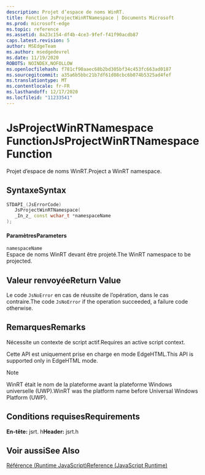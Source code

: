 ```yaml
---
description: Projet d’espace de noms WinRT.
title: Fonction JsProjectWinRTNamespace | Documents Microsoft
ms.prod: microsoft-edge
ms.topic: reference
ms.assetid: 8a23c154-df4b-4ce3-9fef-f41f90acdb87
caps.latest.revision: 5
author: MSEdgeTeam
ms.author: msedgedevrel
ms.date: 11/19/2020
ROBOTS: NOINDEX,NOFOLLOW
ms.openlocfilehash: f781cf90aaec68b2bd305bf34c453fc663ad0187
ms.sourcegitcommit: a35a6b5bbc21b7df61d08cbc6b074b5325ad4fef
ms.translationtype: MT
ms.contentlocale: fr-FR
ms.lasthandoff: 12/17/2020
ms.locfileid: "11233541"
---
```

# <span data-ttu-id="e6dfa-103">JsProjectWinRTNamespace Function</span><span class="sxs-lookup"><span data-stu-id="e6dfa-103">JsProjectWinRTNamespace Function</span></span>

<span data-ttu-id="e6dfa-104">Projet d’espace de noms WinRT.</span><span class="sxs-lookup"><span data-stu-id="e6dfa-104">Project a WinRT namespace.</span></span>  
  
## <span data-ttu-id="e6dfa-105">Syntaxe</span><span class="sxs-lookup"><span data-stu-id="e6dfa-105">Syntax</span></span>  
  
```cpp  
STDAPI_(JsErrorCode)  
   JsProjectWinRTNamespace(  
   _In_z_ const wchar_t *namespaceName  
);  
```  
  
#### <span data-ttu-id="e6dfa-106">Paramètres</span><span class="sxs-lookup"><span data-stu-id="e6dfa-106">Parameters</span></span>  
 `namespaceName`  
 <span data-ttu-id="e6dfa-107">Espace de noms WinRT devant être projeté.</span><span class="sxs-lookup"><span data-stu-id="e6dfa-107">The WinRT namespace to be projected.</span></span>  
  
## <span data-ttu-id="e6dfa-108">Valeur renvoyée</span><span class="sxs-lookup"><span data-stu-id="e6dfa-108">Return Value</span></span>  
 <span data-ttu-id="e6dfa-109">Le code `JsNoError` en cas de réussite de l’opération, dans le cas contraire.</span><span class="sxs-lookup"><span data-stu-id="e6dfa-109">The code `JsNoError` if the operation succeeded, a failure code otherwise.</span></span>  
  
## <span data-ttu-id="e6dfa-110">Remarques</span><span class="sxs-lookup"><span data-stu-id="e6dfa-110">Remarks</span></span>  
 <span data-ttu-id="e6dfa-111">Nécessite un contexte de script actif.</span><span class="sxs-lookup"><span data-stu-id="e6dfa-111">Requires an active script context.</span></span>  
  
 <span data-ttu-id="e6dfa-112">Cette API est uniquement prise en charge en mode EdgeHTML.</span><span class="sxs-lookup"><span data-stu-id="e6dfa-112">This API is supported only in EdgeHTML mode.</span></span>  
  
> [!NOTE]
>  <span data-ttu-id="e6dfa-113">WinRT était le nom de la plateforme avant la plateforme Windows universelle (UWP).</span><span class="sxs-lookup"><span data-stu-id="e6dfa-113">WinRT was the platform name before Universal Windows Platform (UWP).</span></span>  
  
## <span data-ttu-id="e6dfa-114">Conditions requises</span><span class="sxs-lookup"><span data-stu-id="e6dfa-114">Requirements</span></span>  
 <span data-ttu-id="e6dfa-115">**En-tête:** jsrt. h</span><span class="sxs-lookup"><span data-stu-id="e6dfa-115">**Header:** jsrt.h</span></span>  
  
## <span data-ttu-id="e6dfa-116">Voir aussi</span><span class="sxs-lookup"><span data-stu-id="e6dfa-116">See Also</span></span>  
 [<span data-ttu-id="e6dfa-117">Référence (Runtime JavaScript)</span><span class="sxs-lookup"><span data-stu-id="e6dfa-117">Reference (JavaScript Runtime)</span></span>](../chakra-hosting/reference-javascript-runtime.md)
